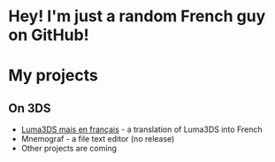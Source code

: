 # Hey! I'm just a random French guy on GitHub!
# My projects
## On 3DS
- [Luma3DS mais en français](https://github.com/Terranaus/Luma3DS-mais-en-francais) - a translation of Luma3DS into French
- Mnemograf - a file text editor (no release)
- Other projects are coming
